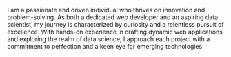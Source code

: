 I am a passionate and driven individual who thrives on innovation and problem-solving. As both a dedicated web developer and an aspiring data scientist, my journey is characterized by curiosity and a relentless pursuit of excellence. With hands-on experience in crafting dynamic web applications and exploring the realm of data science, I approach each project with a commitment to perfection and a keen eye for emerging technologies.
